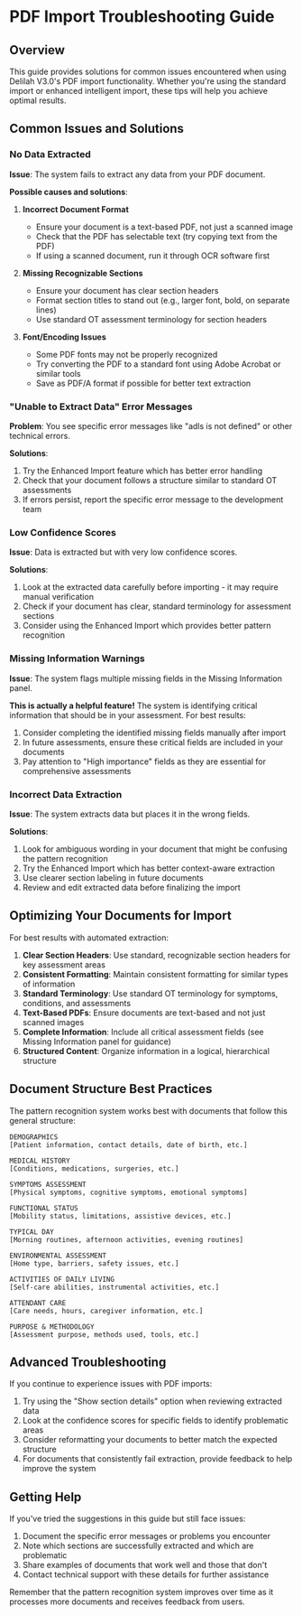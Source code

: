 # PDF Import Troubleshooting Guide

## Overview

This guide provides solutions for common issues encountered when using Delilah V3.0's PDF import functionality. Whether you're using the standard import or enhanced intelligent import, these tips will help you achieve optimal results.

## Common Issues and Solutions

### No Data Extracted

**Issue**: The system fails to extract any data from your PDF document.

**Possible causes and solutions**:

1. **Incorrect Document Format**
   - Ensure your document is a text-based PDF, not just a scanned image
   - Check that the PDF has selectable text (try copying text from the PDF)
   - If using a scanned document, run it through OCR software first

2. **Missing Recognizable Sections**
   - Ensure your document has clear section headers
   - Format section titles to stand out (e.g., larger font, bold, on separate lines)
   - Use standard OT assessment terminology for section headers

3. **Font/Encoding Issues**
   - Some PDF fonts may not be properly recognized
   - Try converting the PDF to a standard font using Adobe Acrobat or similar tools
   - Save as PDF/A format if possible for better text extraction

### "Unable to Extract Data" Error Messages

**Problem**: You see specific error messages like "adls is not defined" or other technical errors.

**Solutions**:
1. Try the Enhanced Import feature which has better error handling
2. Check that your document follows a structure similar to standard OT assessments
3. If errors persist, report the specific error message to the development team

### Low Confidence Scores

**Issue**: Data is extracted but with very low confidence scores.

**Solutions**:
1. Look at the extracted data carefully before importing - it may require manual verification
2. Check if your document has clear, standard terminology for assessment sections
3. Consider using the Enhanced Import which provides better pattern recognition

### Missing Information Warnings

**Issue**: The system flags multiple missing fields in the Missing Information panel.

**This is actually a helpful feature!** The system is identifying critical information that should be in your assessment. For best results:

1. Consider completing the identified missing fields manually after import
2. In future assessments, ensure these critical fields are included in your documents
3. Pay attention to "High importance" fields as they are essential for comprehensive assessments

### Incorrect Data Extraction

**Issue**: The system extracts data but places it in the wrong fields.

**Solutions**:
1. Look for ambiguous wording in your document that might be confusing the pattern recognition
2. Try the Enhanced Import which has better context-aware extraction
3. Use clearer section labeling in future documents
4. Review and edit extracted data before finalizing the import

## Optimizing Your Documents for Import

For best results with automated extraction:

1. **Clear Section Headers**: Use standard, recognizable section headers for key assessment areas
2. **Consistent Formatting**: Maintain consistent formatting for similar types of information
3. **Standard Terminology**: Use standard OT terminology for symptoms, conditions, and assessments
4. **Text-Based PDFs**: Ensure documents are text-based and not just scanned images
5. **Complete Information**: Include all critical assessment fields (see Missing Information panel for guidance)
6. **Structured Content**: Organize information in a logical, hierarchical structure

## Document Structure Best Practices

The pattern recognition system works best with documents that follow this general structure:

```
DEMOGRAPHICS
[Patient information, contact details, date of birth, etc.]

MEDICAL HISTORY
[Conditions, medications, surgeries, etc.]

SYMPTOMS ASSESSMENT
[Physical symptoms, cognitive symptoms, emotional symptoms]

FUNCTIONAL STATUS
[Mobility status, limitations, assistive devices, etc.]

TYPICAL DAY
[Morning routines, afternoon activities, evening routines]

ENVIRONMENTAL ASSESSMENT
[Home type, barriers, safety issues, etc.]

ACTIVITIES OF DAILY LIVING
[Self-care abilities, instrumental activities, etc.]

ATTENDANT CARE
[Care needs, hours, caregiver information, etc.]

PURPOSE & METHODOLOGY
[Assessment purpose, methods used, tools, etc.]
```

## Advanced Troubleshooting

If you continue to experience issues with PDF imports:

1. Try using the "Show section details" option when reviewing extracted data
2. Look at the confidence scores for specific fields to identify problematic areas
3. Consider reformatting your documents to better match the expected structure
4. For documents that consistently fail extraction, provide feedback to help improve the system

## Getting Help

If you've tried the suggestions in this guide but still face issues:

1. Document the specific error messages or problems you encounter
2. Note which sections are successfully extracted and which are problematic
3. Share examples of documents that work well and those that don't
4. Contact technical support with these details for further assistance

Remember that the pattern recognition system improves over time as it processes more documents and receives feedback from users.
